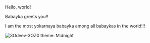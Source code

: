 Hello, world!

Babayka greets you!!

I am the most yokarnaya babayka among all babaykas in the world!!!

![3Odvev-3OZ0](https://user-images.githubusercontent.com/125905117/221137143-a9c7f1bf-bac8-4f46-b574-d4eacb7a4f1e.jpg)
theme: Midnight
